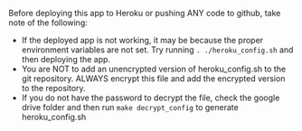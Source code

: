 Before deploying this app to Heroku or pushing ANY code to github, take note of
the following:
- If the deployed app is not working, it may be because the proper environment 
  variables are not set. Try running `. ./heroku_config.sh` and then deploying
  the app.
- You are NOT to add an unencrypted version of heroku_config.sh to the git 
  repository. ALWAYS encrypt this file and add the encrypted version to the
  repository.
- If you do not have the password to decrypt the file, check the google drive
  folder and then run `make decrypt_config` to generate heroku_config.sh
